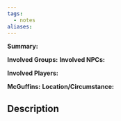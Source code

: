 ```yaml
---
tags:
  - notes
aliases:
---
```

**Summary:** 

**Involved Groups:** 
**Involved NPCs:** 

**Involved Players:** 

**McGuffins:** 
**Location/Circumstance:** 

## Description 

